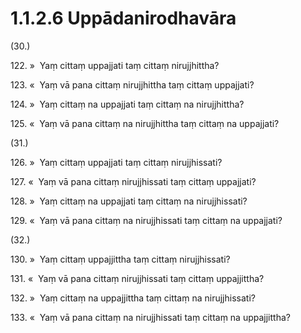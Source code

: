 

# 1.1.2.6 Uppādanirodhavāra





(30.)

122\. »  Yaṃ cittaṃ uppajjati taṃ cittaṃ nirujjhittha?

123\. «  Yaṃ vā pana cittaṃ nirujjhittha taṃ cittaṃ uppajjati?

124\. »  Yaṃ cittaṃ na uppajjati taṃ cittaṃ na nirujjhittha?

125\. «  Yaṃ vā pana cittaṃ na nirujjhittha taṃ cittaṃ na uppajjati?

(31.)

126\. »  Yaṃ cittaṃ uppajjati taṃ cittaṃ nirujjhissati?

127\. «  Yaṃ vā pana cittaṃ nirujjhissati taṃ cittaṃ uppajjati?

128\. »  Yaṃ cittaṃ na uppajjati taṃ cittaṃ na nirujjhissati?

129\. «  Yaṃ vā pana cittaṃ na nirujjhissati taṃ cittaṃ na uppajjati?

(32.)

130\. »  Yaṃ cittaṃ uppajjittha taṃ cittaṃ nirujjhissati?

131\. «  Yaṃ vā pana cittaṃ nirujjhissati taṃ cittaṃ uppajjittha?

132\. »  Yaṃ cittaṃ na uppajjittha taṃ cittaṃ na nirujjhissati?

133\. «  Yaṃ vā pana cittaṃ na nirujjhissati taṃ cittaṃ na uppajjittha?




